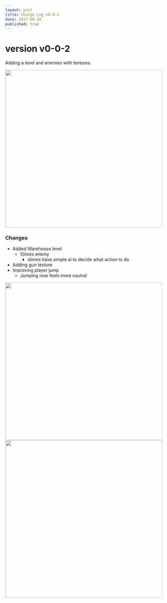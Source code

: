 ```yaml
---
layout: post
title: Change Log v0-0-2
date: 2017-08-28
published: true
---
```


# version v0-0-2 

Adding a level and enemies with textures.

<img src="/assest/images/v0-0-2-warehouse-1.JPG" class="img-responsive" width="500"> 

### Changes

* Added Warehouse level
    * Slimes enemy
        * slimes have simple ai to decide what action to do
* Adding gun texture
* Improving player jump
    * Jumping now feels more nautral


<img src="/assest/images/v0-0-2-warehouse-2.JPG" class="img-responsive" width="500">



<img src="/assest/images/v0-0-2-warehouse-3.JPG" class="img-responsive" width="500"> 